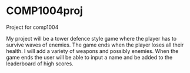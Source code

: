 # COMP1004proj
Project for comp1004

My project will be a tower defence style game where the player has to survive waves of enemies. The game ends when the player loses all their health. I will add a variety of weapons and possibly enemies. When the game ends the user will be able to input a name and be added to the leaderboard of high scores.
